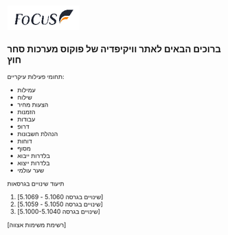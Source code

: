 <!-- TITLE:  -->
![Focuslogo](/uploads/focus/focuslogo.png "Focuslogo")
## ברוכים הבאים לאתר וויקיפדיה של פוקוס מערכות סחר חוץ
<!-- <div style=""></div> -->

תחומי פעילות עיקריים:

- עמילות
- שילוח
- הצעות מחיר
- הזמנות
- עבודות
- דרופ
- הנהלת חשבונות
- דוחות
- מסוף
- בלדרות ייבוא
- בלדרות ייצוא
- שער עולמי

תיעוד שינויים בגרסאות

1. [שינויים בגרסה 5.1060 - 5.1069]
2. [שינויים בגרסה 5.1050 - 5.1059]
3. [שינויים בגרסה 5.1000-5.1040]


[רשימת משימות אצווה]